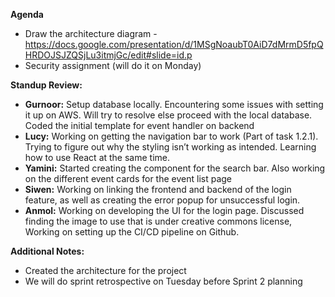 **Agenda**
- Draw the architecture diagram - https://docs.google.com/presentation/d/1MSgNoaubT0AiD7dMrmD5fpQHRDOJSJZQSjLu3itmjGc/edit#slide=id.p
- Security assignment (will do it on Monday)

**Standup Review:**
- **Gurnoor:** Setup database locally. Encountering some issues with setting it up on AWS. Will try to resolve else proceed with the local database. Coded the initial template for event handler on backend
- **Lucy:** Working on getting the navigation bar to work (Part of task 1.2.1). Trying to figure out why the styling isn’t working as intended. Learning how to use React at the same time.
- **Yamini:** Started creating the component for the search bar. Also working on the different event cards for the event list page
- **Siwen:** Working on linking the frontend and backend of the login feature, as well as creating the error popup  for unsuccessful login.
- **Anmol:** Working on developing the UI for the login page. Discussed finding the image to use that is under creative commons license, Working on setting up the CI/CD pipeline on Github. 

**Additional Notes:**
- Created the architecture for the project
- We will do sprint retrospective on Tuesday before Sprint 2 planning
